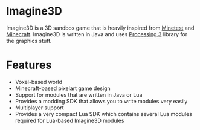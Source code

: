 
# Imagine3D
Imagine3D is a 3D sandbox game that is heavily inspired from [Minetest](https://www.minetest.net) and [Minecraft](https://minecraft.net).
Imagine3D is written in Java and uses [Processing 3](https://processing.org/) library for the graphics stuff.

# Features
- Voxel-based world
- Minecraft-based pixelart game design
- Support for modules that are written in Java or Lua
- Provides a modding SDK that allows you to write modules very easily
- Multiplayer support
- Provides a very compact Lua SDK which contains several Lua modules required for Lua-based Imagine3D modules

